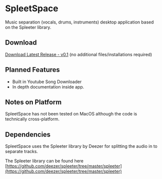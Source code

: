 # SpleetSpace
Music separation (vocals, drums, instruments) desktop application based on the Spleeter library.


## Download

[Download Latest Release - v0.1](https://github.com/Mirage-Mode/SpleetSpace/releases/download/v0.1/SpleetSpace.zip) (no additional files/installations required)

## Planned Features
* Built in Youtube Song Downloader
* In depth documentation inside app.

## Notes on Platform 
SpleetSpace has not been tested on MacOS although the code is technically cross-platform.

## Dependencies

SpleetSpace uses the Spleeter library by Deezer for splitting the audio in to separate tracks. 

The Spleeter library can be found here [https://github.com/deezer/spleeter/tree/master/spleeter](https://github.com/deezer/spleeter/tree/master/spleeter)



